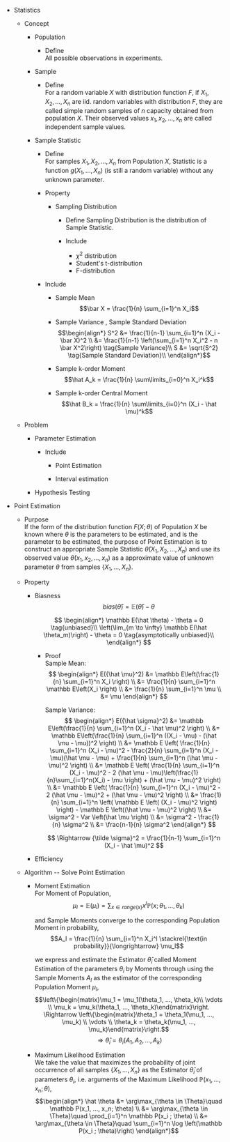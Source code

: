 * Statistics
  - Concept
    * Population
      - Define  
        All possible observations in experiments. 
    
    * Sample
      - Define  
        For a random variable $X$ with distribution function $F$, if $X_1, X_2,..., X_n$ are iid. random variables with distribution $F$, they are called simple random samples of $n$ capacity obtained from population $X$. Their observed values $x_1, x_2,..., x_n$ are called independent sample values.

    * Sample Statistic
      - Define  
        For samples $X_1, X_2,..., X_n$ from Population $X$, Statistic is a function $g(X_1, ..., X_n)$ (is still a random variable) without any unknown parameter.

      - Property
        * Sampling Distribution  
          - Define
            Sampling Distribution is the distribution of Sample Statistic.

          - Include
            * $\chi^2$ distribution 
            * Student's t-distribution
            * F-distribution

      - Include
        * Sample Mean   
          $$\bar X = \frac{1}{n} \sum_{i=1}^n X_i$$

        * Sample Variance , Sample Standard Deviation  
          $$\begin{align*}
            S^2 
            &= \frac{1}{n-1} \sum_{i=1}^n (X_i - \bar X)^2 \\
            &= \frac{1}{n-1} \left(\sum_{i=1}^n X_i^2 - n \bar X^2\right)  \tag{Sample Variance}\\
            S &= \sqrt{S^2}  \tag{Sample Standard Deviation}\\
          \end{align*}$$

        * Sample k-order Moment
          $$\hat A_k = \frac{1}{n} \sum\limits_{i=0}^n X_i^k$$

        * Sample k-order Central Moment
          $$\hat B_k = \frac{1}{n} \sum\limits_{i=0}^n (X_i - \hat \mu)^k$$

  - Problem 
    * Parameter Estimation
      - Include 
        * Point Estimation

        * Interval estimation

    * Hypothesis Testing


* Point Estimation  
  - Purpose  
    If the form of the distribution function $F(X; \theta)$ of Population $X$ be known where $\theta$ is the parameters to be estimated, and is the parameter to be estimated, the purpose of Point Estimation is to construct an appropriate Sample Statistic $\hat \theta(X_1, X_2, ..., X_n)$ and use its observed value $\hat \theta(x_1, x_2, ..., x_n)$ as a approximate value of unknown parameter $\theta$ from samples $\{X_1, ..., X_n\}$.

  - Property
    - Biasness
      $$bias(\hat \theta) = \mathbb E(\hat \theta) - \theta$$ 

      $$
      \begin{align*}
        \mathbb E(\hat \theta) - \theta = 0  \tag{unbiased}\\
        \left(\lim_{m \to \infty} \mathbb E(\hat \theta_m)\right) - \theta = 0  \tag{asymptotically unbiased}\\
      \end{align*}
      $$

      - Proof  
        Sample Mean:
        $$
        \begin{align*}
          E({\hat \mu}^2)
          &= \mathbb E\left(\frac{1}{n} \sum_{i=1}^n X_i \right)  \\
          &= \frac{1}{n} \sum_{i=1}^n \mathbb E\left(X_i \right)  \\
          &= \frac{1}{n} \sum_{i=1}^n \mu  \\
          &= \mu
        \end{align*}
        $$

        Sample Variance:
        $$
        \begin{align*}
          E({\hat \sigma}^2)
          &= \mathbb E\left(\frac{1}{n} \sum_{i=1}^n (X_i - \hat \mu)^2 \right)  \\
          &= \mathbb E\left(\frac{1}{n} \sum_{i=1}^n ((X_i - \mu) - (\hat \mu - \mu))^2 \right)  \\
          &= \mathbb E \left( \frac{1}{n} \sum_{i=1}^n (X_i - \mu)^2 - \frac{2}{n} \sum_{i=1}^n (X_i - \mu)(\hat \mu - \mu) + \frac{1}{n} \sum_{i=1}^n (\hat \mu - \mu)^2 \right)  \\
          &= \mathbb E \left( \frac{1}{n} \sum_{i=1}^n (X_i - \mu)^2 - 2 (\hat \mu - \mu)\left(\frac{1}{n}\sum_{i=1}^n(X_i) - \mu \right) + (\hat \mu - \mu)^2 \right)  \\
          &= \mathbb E \left( \frac{1}{n} \sum_{i=1}^n (X_i - \mu)^2 - 2 (\hat \mu - \mu)^2 + (\hat \mu - \mu)^2 \right)  \\
          &= \frac{1}{n} \sum_{i=1}^n \left( \mathbb E \left( (X_i - \mu)^2 \right) \right) - \mathbb E \left((\hat \mu - \mu)^2 \right)  \\
          &= \sigma^2 - Var \left(\hat \mu \right)  \\
          &= \sigma^2 - \frac{1}{n} \sigma^2  \\
          &= \frac{n-1}{n} \sigma^2
        \end{align*}
        $$

        $$
          \Rightarrow {\tilde \sigma}^2 = \frac{1}{n-1} \sum_{i=1}^n (X_i - \hat \mu)^2
        $$

    - Efficiency

  - Algorithm -- Solve Point Estimation  
    * Moment Estimation  
      For Moment of Population,
      $$\mu_l = \mathbb E(\mu_l) = \sum_{x\in range(x)} x^l \mathbb P(x ; \theta_1, ..., \theta_k)$$

      and Sample Moments converge to the corresponding Population Moment in probability,
      $$A_l = \frac{1}{n} \sum_{i=1}^n X_i^l \stackrel{\text{in probability}}{\longrightarrow} \mu_l$$

      we express and estimate the Estimator $\hat \theta_i$ called Moment Estimation of the parameters $\theta_i$ by Moments through using the Sample Moments $A_l$ as the estimator of the corresponding Population Moment $\mu_l$,
      $$\left\{\begin{matrix}\mu_1 = \mu_1(\theta_1, ..., \theta_k)\\ \vdots \\ \mu_k = \mu_k(\theta_1, ..., \theta_k)\end{matrix}\right. \Rightarrow \left\{\begin{matrix}\theta_1 = \theta_1(\mu_1, ..., \mu_k) \\ \vdots \\ \theta_k = \theta_k(\mu_1, ..., \mu_k)\end{matrix}\right.$$
      $$\Rightarrow \hat \theta_i = \theta_i (A_1, A_2, ..., A_k) \tag{Moment Estimation}$$
      
    * Maximum Likelihood Estimation  
      We take the value that maximizes the probability of joint occurrence of all samples $\{X_1, ..., X_n\}$ as the Estimator $\hat \theta_i$ of parameters $\theta_i$, i.e. arguments of the Maximum Likelihood $\mathbb P(x_1, ..., x_n; \theta)$,
      $$\begin{align*}
        \hat \theta
        &= \arg\max_{\theta \in \Theta}\quad \mathbb P(x_1, ..., x_n; \theta) \\
        &= \arg\max_{\theta \in \Theta}\quad \prod_{i=1}^n \mathbb P(x_i ; \theta)  \\
        &= \arg\max_{\theta \in \Theta}\quad \sum_{i=1}^n \log \left(\mathbb P(x_i ; \theta)\right)
      \end{align*}$$
